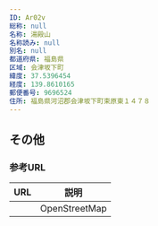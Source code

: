 ```yaml
---
ID: Ar02v
総称: null
名称: 湯殿山
名称読み: null
別名: null
都道府県: 福島県
区域: 会津坂下町
緯度: 37.5396454
経度: 139.8610165
郵便番号: 9696524
住所: 福島県河沼郡会津坂下町束原東１４７８
---
```


## その他

### 参考URL

| URL | 説明          |
| --- | ------------- |
|     | OpenStreetMap |
